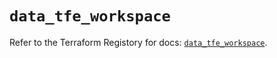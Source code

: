 # `data_tfe_workspace`

Refer to the Terraform Registory for docs: [`data_tfe_workspace`](https://www.terraform.io/docs/providers/tfe/d/workspace).
